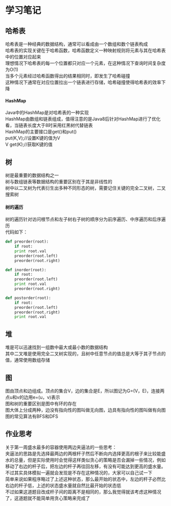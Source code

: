 # 学习笔记


## 哈希表
哈希表是一种经典的数据结构，通常可以看成由一个数组和数个链表构成  
哈希表的实现关键在于哈希函数，哈希函数定义一种映射规则将元素与其在哈希表中的位置对应起来  
理想情况下哈希表的每一个位置都只对应一个元素，在这种情况下查询时间复杂度为O(1)  
当多个元素经过哈希函数得出的结果相同时，即发生了哈希碰撞  
这种情况下通常在对应位置拉出一个链表进行存储，哈希碰撞使得哈希表的效率下降

#### HashMap
Java中的HashMap是对哈希表的一种实现  
HashMap由数组和链表组成，值得注意的是Java8后针对HashMap进行了优化看，当链表长度大于8时采用红黑树代替链表  
HashMap的主要接口是get()和put()  
put(K,V);//设置K键的值为V  
V get(K);//获取K键的值

## 树
树是最重要的数据结构之一  
树与数组链表等数据结构的重要区别在于其是非线性的  
树中以二叉树为代表衍生出多种不同形态的树，需要记住关键的完全二叉树，二叉搜索树

#### 树的遍历
树的遍历针对访问根节点和左子树右子树的顺序分为前序遍历、中序遍历和后序遍历  
代码如下：
```python
def preorder(root):  
    if root:
    print root.val
    preorder(root.left)
    preorder(root.right)

def inorder(root):  
    if root:
    preorder(root.left)
    print root.val
    preorder(root.right)

def postorder(root):  
    if root:
    preorder(root.left)
    preorder(root.right)
    print root.val
```

## 堆
堆是可以迅速找到一组数中最大或最小数的数据结构  
其中二叉堆是使用完全二叉树实现的，且树中任意节点的值总是大等于其子节点的值，通常使用数组存储

## 图
 图由顶点和边组成。顶点的集合V，边的集合是E，所以图记为G=(V，E)，连接两点u和v的边用e=(u，v)表示  
 图和树的重要区别是图中有环的存在  
 图大体上分成两种，边没有指向性的图叫做无向图，边具有指向性的图叫做有向图  
 图的常见算法有BFS和DFS
 
 ## 作业思考
 关于第一周盛水最多的容器使用两边夹逼法的一些思考：  
 夹逼法的思路是先选择最两边的两根杆子然后不断向内选择更高的根子来比较能盛水的总量，但是实际使用时会觉得这样类似贪心的策略是否会漏掉一些情况，例如移动了右边的杆子后，把左边的杆子再往回左移，有没有可能达到更高的盛水量。不过其实具体模拟一遍就会发现是不存在这种情况的，大家可以自己试一下  
 简单来说如果程序略过了上述这种状态，那么最开始的状态中，左边的杆子必然比右边的杆子低，上述的状态盛水量就自然比最开始的状态低  
 不过如果这道题目改成杆子间的距离不是相同的，那么我觉得就该考虑这种情况了，这道题就不能简单用贪心策略来完成了